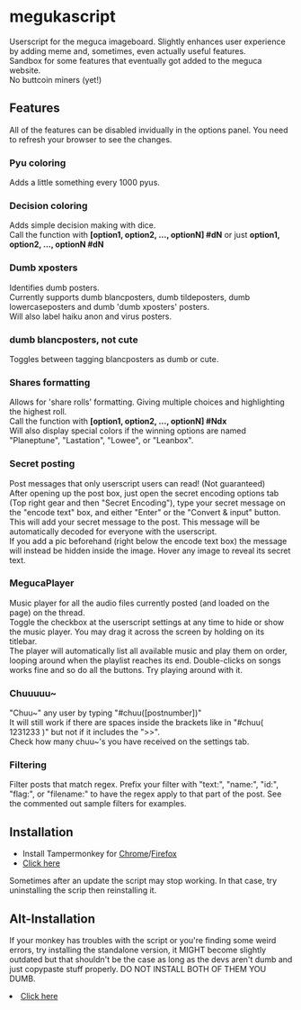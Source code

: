 # megukascript

Userscript for the meguca imageboard. Slightly enhances user experience by adding meme and, sometimes, even actually useful features. <br>
Sandbox for some features that eventually got added to the meguca website.<br>
No buttcoin miners (yet!)

## Features

All of the features can be disabled invidually in the options panel. You need to refresh your browser to see the changes.

### Pyu coloring

Adds a little something every 1000 pyus.

### Decision coloring

Adds simple decision making with dice. <br />
Call the function with <b>[option1, option2, ..., optionN] #dN</b> or just <b>option1, option2, ..., optionN #dN</b>

### Dumb xposters

Identifies dumb posters. <br />
Currently supports dumb blancposters, dumb tildeposters, dumb lowercaseposters and dumb 'dumb xposters' posters. <br>
Will also label haiku anon and virus posters.

### dumb blancposters, not cute

Toggles between tagging blancposters as dumb or cute.

### Shares formatting

Allows for 'share rolls' formatting. Giving multiple choices and highlighting the highest roll. <br />
Call the function with <b>[option1, option2, ..., optionN] #Ndx</b> <br>
Will also display special colors if the winning options are named "Planeptune", "Lastation", "Lowee", or "Leanbox".

### Secret posting

Post messages that only userscript users can read! (Not guaranteed) <br/>
After opening up the post box, just open the secret encoding options tab (Top right gear and then "Secret Encoding"), type your secret message on the "encode text" box, and either "Enter" or the "Convert & input" button. This will add your secret message to the post. This message will be automatically decoded for everyone with the userscript. <br/>
If you add a pic beforehand (right below the encode text box) the message will instead be hidden inside the image. Hover any image to reveal its secret text.

### MegucaPlayer

Music player for all the audio files currently posted (and loaded on the page) on the thread. <br>
Toggle the checkbox at the userscript settings at any time to hide or show the music player. You may drag it across the screen by holding on its titlebar. <br>
The player will automatically list all available music and play them on order, looping around when the playlist reaches its end. Double-clicks on songs works fine and so do all the buttons. Try playing around with it.

### Chuuuuu~

"Chuu~" any user by typing "#chuu([postnumber])"<br>
It will still work if there are spaces inside the brackets like in "#chuu( 1231233 )" but not if it includes the ">>".<br>
Check how many chuu~'s you have received on the settings tab.

### Filtering

Filter posts that match regex. Prefix your filter with "text:", "name:", "id:", "flag:", or "filename:" to have the regex apply to that part of the post. See the commented out sample filters for examples.

## Installation

<ul>
 <li>Install Tampermonkey for <a href="https://chrome.google.com/webstore/detail/tampermonkey/dhdgffkkebhmkfjojejmpbldmpobfkfo?  hl=en">Chrome</a>/<a href="https://addons.mozilla.org/en-US/firefox/addon/tampermonkey/">Firefox</a></li>
 <li><a href="../../raw/master/meguca.user.js">Click here</a>
</ul>
Sometimes after an update the script may stop working.  In that case, try uninstalling the scrip then reinstalling it.

## Alt-Installation

If your monkey has troubles with the script or you're finding some weird errors, try installing the standalone version, it MIGHT become slightly outdated but that shouldn't be the case as long as the devs aren't dumb and just copypaste stuff properly. DO NOT INSTALL BOTH OF THEM YOU DUMB.

<li><a href="../../raw/master/meguca_standalone.user.js">Click here</a>
